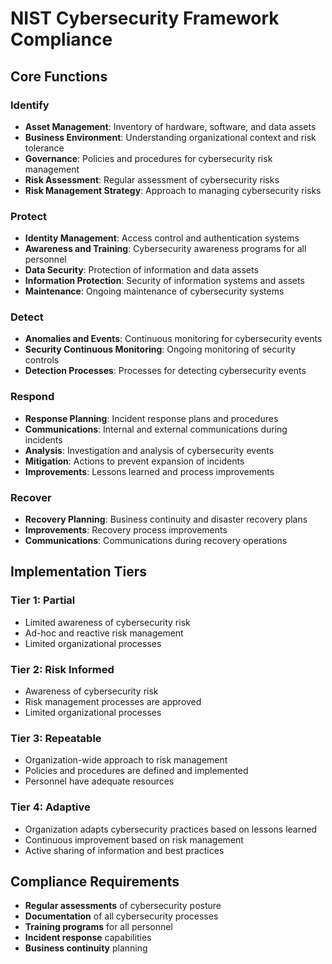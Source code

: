 # NIST Cybersecurity Framework Compliance

## Core Functions

### Identify
- **Asset Management**: Inventory of hardware, software, and data assets
- **Business Environment**: Understanding organizational context and risk tolerance
- **Governance**: Policies and procedures for cybersecurity risk management
- **Risk Assessment**: Regular assessment of cybersecurity risks
- **Risk Management Strategy**: Approach to managing cybersecurity risks

### Protect
- **Identity Management**: Access control and authentication systems
- **Awareness and Training**: Cybersecurity awareness programs for all personnel
- **Data Security**: Protection of information and data assets
- **Information Protection**: Security of information systems and assets
- **Maintenance**: Ongoing maintenance of cybersecurity systems

### Detect
- **Anomalies and Events**: Continuous monitoring for cybersecurity events
- **Security Continuous Monitoring**: Ongoing monitoring of security controls
- **Detection Processes**: Processes for detecting cybersecurity events

### Respond
- **Response Planning**: Incident response plans and procedures
- **Communications**: Internal and external communications during incidents
- **Analysis**: Investigation and analysis of cybersecurity events
- **Mitigation**: Actions to prevent expansion of incidents
- **Improvements**: Lessons learned and process improvements

### Recover
- **Recovery Planning**: Business continuity and disaster recovery plans
- **Improvements**: Recovery process improvements
- **Communications**: Communications during recovery operations

## Implementation Tiers

### Tier 1: Partial
- Limited awareness of cybersecurity risk
- Ad-hoc and reactive risk management
- Limited organizational processes

### Tier 2: Risk Informed
- Awareness of cybersecurity risk
- Risk management processes are approved
- Limited organizational processes

### Tier 3: Repeatable
- Organization-wide approach to risk management
- Policies and procedures are defined and implemented
- Personnel have adequate resources

### Tier 4: Adaptive
- Organization adapts cybersecurity practices based on lessons learned
- Continuous improvement based on risk management
- Active sharing of information and best practices

## Compliance Requirements
- **Regular assessments** of cybersecurity posture
- **Documentation** of all cybersecurity processes
- **Training programs** for all personnel
- **Incident response** capabilities
- **Business continuity** planning
